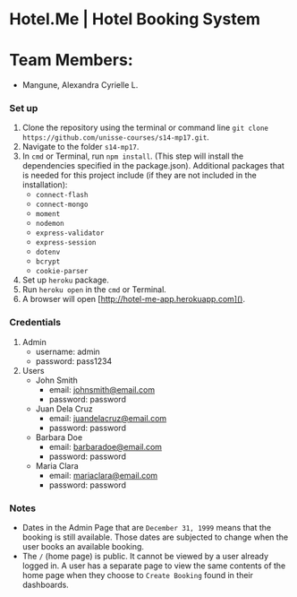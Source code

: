 # Hotel.Me | Hotel Booking System
# Team Members:
* Mangune, Alexandra Cyrielle L.

### Set up
1. Clone the repository using the terminal or command line `git clone https://github.com/unisse-courses/s14-mp17.git`.
2. Navigate to the folder `s14-mp17`.
3. In `cmd` or Terminal, run `npm install`. (This step will install the dependencies specified in the package.json). Additional packages that is needed for this project include (if they are not included in the installation):
    - `connect-flash`
    - `connect-mongo`
    -  `moment`
    - `nodemon`
    - `express-validator`
    - `express-session`
    - `dotenv`
    - `bcrypt`
    - `cookie-parser`
4. Set up `heroku` package.
5. Run `heroku open` in the `cmd` or Terminal.
6. A browser will open [http://hotel-me-app.herokuapp.com]().

### Credentials
1. Admin
    - username: admin
    - password: pass1234
2. Users
    - John Smith
        - email: johnsmith@email.com
        - password: password
    - Juan Dela Cruz
        - email: juandelacruz@email.com
        - password: password
    - Barbara Doe
        - email: barbaradoe@email.com
        - password: password
    - Maria Clara
        - email: mariaclara@email.com
        - password: password

### Notes
- Dates in the Admin Page that are `December 31, 1999` means that the booking is still available.
Those dates are subjected to change when the user books an available booking.
- The `/` (home page) is public. It cannot be viewed by a user already logged in. A user has a 
separate page to view the same contents of the home page when they choose to `Create Booking` 
found in their dashboards.
